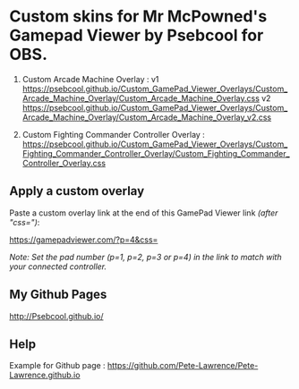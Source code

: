 # Custom skins for Mr McPowned's Gamepad Viewer by Psebcool for OBS.

1. Custom Arcade Machine Overlay :
v1 https://psebcool.github.io/Custom_GamePad_Viewer_Overlays/Custom_Arcade_Machine_Overlay/Custom_Arcade_Machine_Overlay.css
v2 https://psebcool.github.io/Custom_GamePad_Viewer_Overlays/Custom_Arcade_Machine_Overlay/Custom_Arcade_Machine_Overlay_v2.css

2. Custom Fighting Commander Controller Overlay :
https://psebcool.github.io/Custom_GamePad_Viewer_Overlays/Custom_Fighting_Commander_Controller_Overlay/Custom_Fighting_Commander_Controller_Overlay.css


## Apply a custom overlay 
Paste a custom overlay link at the end of this GamePad Viewer link *(after "css=")*:

https://gamepadviewer.com/?p=4&css=

*Note: Set the pad number (p=1, p=2, p=3 or p=4) in the link to match with your connected controller.*


## My Github Pages
http://Psebcool.github.io/


## Help
Example for Github page : https://github.com/Pete-Lawrence/Pete-Lawrence.github.io
